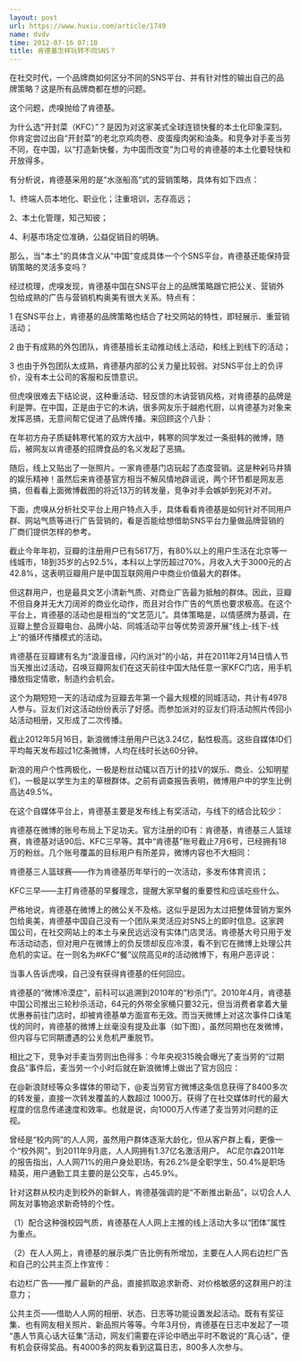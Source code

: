 ```yaml
---
layout: post
url: https://www.huxiu.com/article/1749
name: dvdv
time: 2012-07-16 07:10
title: 肯德基怎样玩转不同SNS？
---
```

在社交时代，一个品牌商如何区分不同的SNS平台、并有针对性的输出自己的品牌策略？这是所有品牌商都在想的问题。

这个问题，虎嗅抛给了肯德基。

为什么选“开封菜（KFC）”？是因为对这家美式全球连锁快餐的本土化印象深刻。你肯定尝过出自“开封菜”的老北京鸡肉卷、皮蛋瘦肉粥和油条。和竞争对手麦当劳不同，在中国，以“打造新快餐，为中国而改变”为口号的肯德基的本土化要轻快和开放得多。

有分析说，肯德基采用的是“水涨船高”式的营销策略，具体有如下四点：

1、终端人员本地化、职业化；注重培训，志存高远；

2、本土化管理，知己知彼；

4、利基市场定位准确，公益促销目的明确。

那么，当“本土”的具体含义从“中国”变成具体一个个SNS平台，肯德基还能保持营销策略的灵活多变吗？

经过梳理，虎嗅发现，肯德基中国在SNS平台上的品牌策略跟它把公关、营销外包给成熟的广告与营销机构奥美有很大关系。特点有：

1 在SNS平台上，肯德基的品牌策略也结合了社交网站的特性，即轻展示、重营销活动；

2 由于有成熟的外包团队，肯德基擅长主动推动线上活动，和线上到线下的活动；

3 也由于外包团队太成熟，肯德基内部的公关力量比较弱。对SNS平台上的负评价，没有本土公司的客服和反馈意识。

但虎嗅很难去下结论说，这种重活动、轻反馈的木讷营销风格，对肯德基的品牌是利是弊。在中国，正是由于它的木讷，很多网友乐于越庖代厨，以肯德基为对象来发挥恶搞，无意间帮它促进了品牌传播。来回顾这个八卦：

在年初方舟子质疑韩寒代笔的双方大战中，韩寒的同学发过一条挺韩的微博，随后，被网友以肯德基的招牌食品的名义发起了恶搞。

随后，线上又贴出了一张照片。一家肯德基门店玩起了态度营销。这是种剁马井猜的娱乐精神！虽然后来肯德基官方相当不解风情地辟谣说，两个环节都是网友恶搞，但看看上面微博截图的将近13万的转发量，竞争对手会嫉妒到死对不对。

下面，虎嗅从分析社交平台上用户特点入手，具体看看肯德基是如何针对不同用户群、网站气质等进行广告营销的，看是否能给想借助SNS平台力量做品牌营销的厂商们提供怎样的参考。

截止今年年初，豆瓣的注册用户已有5617万，有80%以上的用户生活在北京等一线城市，18到35岁的占92.5%，本科以上学历超过70%，月收入大于3000元的占42.8%，这表明豆瓣用户是中国互联网用户中商业价值最大的群体。

但这群用户，也是最具文艺小清新气质、对商业广告最为抵触的群体。因此，豆瓣不但自身并无大刀阔斧的商业化动作，而且对合作广告的气质也要求极高。在这个平台上，肯德基的活动也是相当的“文艺范儿”。具体策略是，以情感牌为基调，在豆瓣上整合豆瓣电台、品牌小站、同城活动平台等优势资源开展“线上-线下-线上”的循环传播模式的活动。

肯德基在豆瓣建有名为“浪漫音缘，闪约派对”的小站，并在2011年2月14日情人节当天推出过活动，召唤豆瓣网友们在这天前往中国大陆任意一家KFC门店，用手机播放指定情歌，制造约会机会。

这个为期短短一天的活动成为豆瓣去年第一个最大规模的同城活动，共计有4978人参与。豆友们对这活动纷纷表示了好感。而参加派对的豆友们将活动照片传回小站活动相册，又形成了二次传播。

截止2012年5月16日，新浪微博注册用户已达3.24亿，黏性极高。这些自媒体ID们平均每天发布超过1亿条微博，人均在线时长达60分钟。

新浪的用户个性两极化，一极是粉丝动辄以百万计的挂V的娱乐、商业、公知明星们，一极是以学生为主的草根群体。之前有调查报告表明，微博用户中的学生比例高达49.5%。

在这个自媒体平台上，肯德基主要是发布线上有奖活动，与线下的结合比较少：

肯德基在微博的账号布局上下足功夫。官方注册的ID有：肯德基，肯德基三人篮球赛，肯德基对话90后、KFC三早等。其中“肯德基”账号截止7月6号，已经拥有18万的粉丝。几个账号覆盖的目标用户有所差异，微博内容也不大相同：

肯德基三人篮球赛——作为肯德基历年举行的一次活动，多发布体育资讯；

KFC三早——主打肯德基的早餐理念，提醒大家早餐的重要性和应该吃些什么。

严格地说，肯德基在微博上的微公关不及格。这似乎是因为太过把整体营销方案外包给奥美，肯德基中国自己没有一个团队来灵活应对SNS上的即时信息。这家跨国公司，在社交网站上的本土与亲民远远没有实体门店灵活。肯德基大号只用于发布活动动态，但对用户在微博上的负反馈却反应冷漠，看不到它在微博上处理公共危机的实证。在一则名为#KFC“餐”议院高见#的活动微博下，有用户恶评说：

当事人告诉虎嗅，自己没有获得肯德基的任何回应。

肯德基的“微博冷漠症”，前科可以追溯到2010年的“秒杀门”。2010年4月，肯德基中国公司推出三轮秒杀活动，64元的外带全家桶只要32元，但当消费者拿着大量优惠券前往门店时，却被肯德基单方面宣布无效。而当天微博上对这次事件口诛笔伐的同时，肯德基的微博上丝毫没有提及此事（如下图），虽然同期也在发微博，但内容与它同期遭遇的公关危机严重脱节。

相比之下，竞争对手麦当劳则出色得多：今年央视315晚会曝光了麦当劳的“过期食品”事件后，麦当劳一个小时后就在新浪微博上做出了官方回应：

在@新浪财经等众多媒体的带动下，@麦当劳官方微博这条信息获得了8400多次的转发量，直接一次转发覆盖的人数超过 1000万。获得了在社交媒体时代的最大程度的信息传递速度和效率。也就是说，向1000万人传递了麦当劳对问题的正视。

曾经是“校内网”的人人网，虽然用户群体逐渐大龄化，但从客户群上看，更像一个“校外网”。到2011年9月底，人人网拥有1.37亿名激活用户。 AC尼尔森2011年的报告指出，人人网71%的用户身处职场，有26.2%是全职学生，50.4%是职场精英，用户通勤工具主要的是公交车，占45.9%。

针对这群从校内走到校外的新鲜人，肯德基强调的是“不断推出新品”，以切合人人网友对事物追求新奇特的个性。

（1）配合这种强校园气质，肯德基在人人网上主推的线上活动大多以“团体”属性为重点。

（2）在人人网上，肯德基的展示类广告比例有所增加，主要在人人网右边栏广告和自己的公共主页上作宣传：

右边栏广告——推广最新的产品，直接抓取追求新奇、对价格敏感的这群用户的注意力；

公共主页——借助人人网的相册、状态、日志等功能设置发起活动。既有有奖征集、也有网友相关照片、新品照片等等。今年3月份，肯德基在日志中发起了一项 “愚人节真心话大征集”活动，网友们需要在评论中晒出平时不敢说的“真心话”，便有机会获得奖品。有4000多的网友看到这篇日志，800多人次参与。

